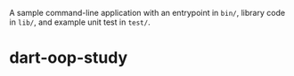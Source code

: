 A sample command-line application with an entrypoint in `bin/`, library code
in `lib/`, and example unit test in `test/`.
# dart-oop-study
